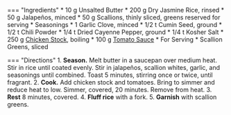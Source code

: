 === "Ingredients"
    * 10 g Unsalted Butter
    * 200 g Dry Jasmine Rice, rinsed
    * 50 g Jalapeños, minced
    * 50 g Scallions, thinly sliced, greens reserved for serving
    * Seasonings
        * 1 Garlic Clove, minced
        * 1/2 t Cumin Seed, ground
        * 1/2 t Chili Powder
        * 1/4 t Dried Cayenne Pepper, ground
        * 1/4 t Kosher Salt
    * 250 g [Chicken Stock](../soups/stocks/meat-stock.md), boiling
    * 100 g [Tomato Sauce](../sauces/tomato-sauce.md)
    * For Serving
        * Scallion Greens, sliced

=== "Directions"
    1. **Season.** Melt butter in a saucepan over medium heat. Stir in rice until coated evenly. Stir in jalapeños, scallion whites, garlic, and seasonings until combined. Toast 5 minutes, stirring once or twice, until fragrant.
    2. **Cook.** Add chicken stock and tomatoes. Bring to simmer and reduce heat to low. Simmer, covered, 20 minutes. Remove from heat.
    3. **Rest** 8 minutes, covered.
    4. **Fluff rice** with a fork.
    5. **Garnish** with scallion greens.

[^1]:
    Mitzewich, John. ["Side Dish Stagnation? Spicy Tomato Rice to the Rescue!"](https://foodwishes.blogspot.com/2009/02/side-dish-stagnation-spicy-tomato-rice.html) *Food Wishes.* 6 February 2009.
